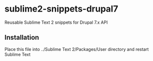 sublime2-snippets-drupal7
=========================

Reusable Sublime Text 2 snippets for Drupal 7.x API

## Installation
Place this file into ../Sublime Text 2/Packages/User directory and restart Sublime Text
